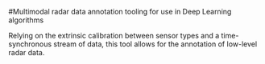 #Multimodal radar data annotation tooling for use in Deep Learning algorithms

Relying on the extrinsic calibration between sensor types and a time-synchronous stream of data, this tool allows for the annotation of low-level radar data.

